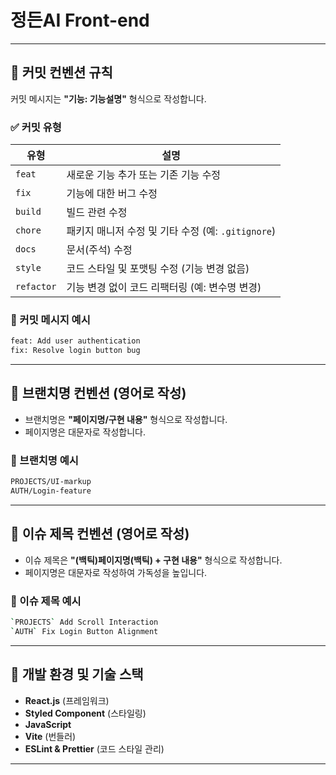 # 정든AI Front-end

---

## 📌 커밋 컨벤션 규칙

커밋 메시지는 **"기능: 기능설명"** 형식으로 작성합니다.

### ✅ 커밋 유형

| 유형       | 설명                                               |
| ---------- | -------------------------------------------------- |
| `feat`     | 새로운 기능 추가 또는 기존 기능 수정               |
| `fix`      | 기능에 대한 버그 수정                              |
| `build`    | 빌드 관련 수정                                     |
| `chore`    | 패키지 매니저 수정 및 기타 수정 (예: `.gitignore`) |
| `docs`     | 문서(주석) 수정                                    |
| `style`    | 코드 스타일 및 포맷팅 수정 (기능 변경 없음)        |
| `refactor` | 기능 변경 없이 코드 리팩터링 (예: 변수명 변경)     |

### 📝 커밋 메시지 예시

```bash
feat: Add user authentication
fix: Resolve login button bug
```

---

## 🌱 브랜치명 컨벤션 (영어로 작성)

- 브랜치명은 **"페이지명/구현 내용"** 형식으로 작성합니다.
- 페이지명은 대문자로 작성합니다.

### 📌 브랜치명 예시

```bash
PROJECTS/UI-markup
AUTH/Login-feature
```

---

## 📝 이슈 제목 컨벤션 (영어로 작성)

- 이슈 제목은 **"(백틱)페이지명(백틱) + 구현 내용"** 형식으로 작성합니다.
- 페이지명은 대문자로 작성하여 가독성을 높입니다.

### 📌 이슈 제목 예시

```bash
`PROJECTS` Add Scroll Interaction
`AUTH` Fix Login Button Alignment
```

---

## 🚀 개발 환경 및 기술 스택

- **React.js** (프레임워크)
- **Styled Component** (스타일링)
- **JavaScript**
- **Vite** (번들러)
- **ESLint & Prettier** (코드 스타일 관리)

---
